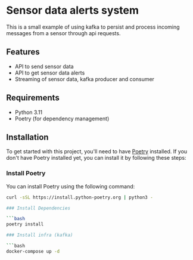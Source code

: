 # Sensor data alerts system

This is a small example of using kafka to persist and process incoming messages from a sensor through api requests.

## Features

- API to send sensor data
- API to get sensor data alerts
- Streaming of sensor data, kafka producer and consumer

## Requirements

- Python 3.11
- Poetry (for dependency management)

## Installation

To get started with this project, you'll need to have [Poetry](https://python-poetry.org/) installed. If you don't have Poetry installed yet, you can install it by following these steps:

### Install Poetry

You can install Poetry using the following command:

```bash
curl -sSL https://install.python-poetry.org | python3 -

### Install Dependencies

```bash
poetry install

### Install infra (kafka)

```bash
docker-compose up -d
